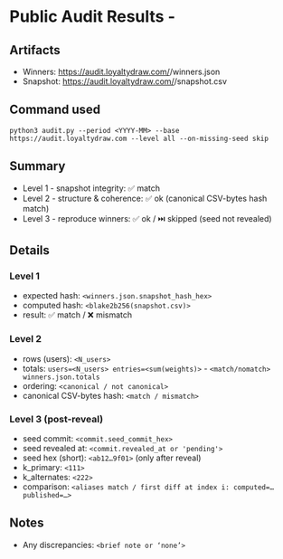 # Public Audit Results - <YYYY-MM>

## Artifacts
- Winners:  https://audit.loyaltydraw.com/<YYYY-MM>/winners.json
- Snapshot: https://audit.loyaltydraw.com/<YYYY-MM>/snapshot.csv

## Command used
`python3 audit.py --period <YYYY-MM> --base https://audit.loyaltydraw.com --level all --on-missing-seed skip`

## Summary
- Level 1 - snapshot integrity: ✅ match
- Level 2 - structure & coherence: ✅ ok (canonical CSV-bytes hash match)
- Level 3 - reproduce winners: ✅ ok  /  ⏭️ skipped (seed not revealed)

## Details

### Level 1
- expected hash: `<winners.json.snapshot_hash_hex>`
- computed hash: `<blake2b256(snapshot.csv)>`
- result: ✅ match / ❌ mismatch

### Level 2
- rows (users): `<N_users>`
- totals: `users=<N_users> entries=<sum(weights)>` - `<match/nomatch> winners.json.totals`
- ordering: `<canonical / not canonical>`
- canonical CSV-bytes hash: `<match / mismatch>`

### Level 3 (post-reveal)
- seed commit: `<commit.seed_commit_hex>`
- seed revealed at: `<commit.revealed_at or 'pending'>`
- seed hex (short): `<ab12…9f01>` (only after reveal)
- k_primary: `<111>`
- k_alternates: `<222>`
- comparison: `<aliases match / first diff at index i: computed=… published=…>`

## Notes
- Any discrepancies: `<brief note or ‘none’>`
